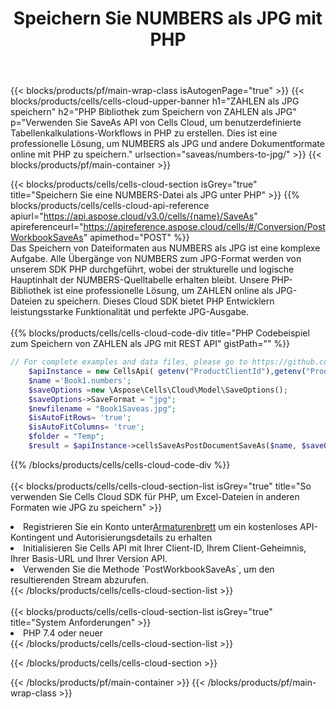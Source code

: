 ﻿---
title:  Speichern Sie NUMBERS als JPG mit PHP
description:  Verwendung des Cloud SDK Aspose.Cells für PHP zum Speichern der Datei im NUMBERS-Format als Datei im JPG-Format.
---
{{< blocks/products/pf/main-wrap-class isAutogenPage="true" >}}
{{< blocks/products/cells/cells-cloud-upper-banner h1="ZAHLEN als JPG speichern" h2="PHP Bibliothek zum Speichern von ZAHLEN als JPG" p="Verwenden Sie SaveAs API von Cells Cloud, um benutzerdefinierte Tabellenkalkulations-Workflows in PHP zu erstellen. Dies ist eine professionelle Lösung, um NUMBERS als JPG und andere Dokumentformate online mit PHP zu speichern." urlsection="saveas/numbers-to-jpg/" >}}
{{< blocks/products/pf/main-container >}}

{{< blocks/products/cells/cells-cloud-section isGrey="true" title="Speichern Sie eine NUMBERS-Datei als JPG unter PHP" >}}
{{% blocks/products/cells/cells-cloud-api-reference apiurl="https://api.aspose.cloud/v3.0/cells/{name}/SaveAs" apireferenceurl="https://apireference.aspose.cloud/cells/#/Conversion/PostWorkbookSaveAs" apimethod="POST" %}}
<br/>
Das Speichern von Dateiformaten aus NUMBERS als JPG ist eine komplexe Aufgabe. Alle Übergänge von NUMBERS zum JPG-Format werden von unserem SDK PHP durchgeführt, wobei der strukturelle und logische Hauptinhalt der NUMBERS-Quelltabelle erhalten bleibt. Unsere PHP-Bibliothek ist eine professionelle Lösung, um ZAHLEN online als JPG-Dateien zu speichern. Dieses Cloud SDK bietet PHP Entwicklern leistungsstarke Funktionalität und perfekte JPG-Ausgabe.
<br/>
<br/>
{{% blocks/products/cells/cells-cloud-code-div title="PHP Codebeispiel zum Speichern von ZAHLEN als JPG mit REST API" gistPath="" %}}
  
```php
// For complete examples and data files, please go to https://github.com/aspose-cells-cloud/aspose-cells-cloud-php/
    $apiInstance = new CellsApi( getenv("ProductClientId"),getenv("ProductClientSecret") );
    $name ='Book1.numbers';
    $saveOptions =new \Aspose\Cells\Cloud\Model\SaveOptions();
    $saveOptions->SaveFormat = "jpg";
    $newfilename = "Book1Saveas.jpg";
    $isAutoFitRows= 'true';
    $isAutoFitColumns= 'true';
    $folder = "Temp";
    $result = $apiInstance->cellsSaveAsPostDocumentSaveAs($name, $saveOptions, $newfilename,$isAutoFitRows, $isAutoFitColumns, $folder);
```
  
{{% /blocks/products/cells/cells-cloud-code-div %}}
<br/>
<br/>
{{< blocks/products/cells/cells-cloud-section-list isGrey="true" title="So verwenden Sie Cells Cloud SDK für PHP, um Excel-Dateien in anderen Formaten wie JPG zu speichern" >}}
<li> Registrieren Sie ein Konto unter<a href="https://dashboard.aspose.cloud/">Armaturenbrett</a> um ein kostenloses API-Kontingent und Autorisierungsdetails zu erhalten</li>
<li>Initialisieren Sie Cells API mit Ihrer Client-ID, Ihrem Client-Geheimnis, Ihrer Basis-URL und Ihrer Version API.</li>
<li>Verwenden Sie die Methode `PostWorkbookSaveAs`, um den resultierenden Stream abzurufen.</li>
{{< /blocks/products/cells/cells-cloud-section-list >}}
<br/>
<br/>
{{< blocks/products/cells/cells-cloud-section-list isGrey="true" title="System Anforderungen" >}}
<li>PHP 7.4 oder neuer</li>
{{< /blocks/products/cells/cells-cloud-section-list >}}

{{< /blocks/products/cells/cells-cloud-section >}}

{{< /blocks/products/pf/main-container >}}
{{< /blocks/products/pf/main-wrap-class >}}
